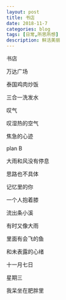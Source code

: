 ```yaml
---
layout: post
title: 书店
date: 2018-11-7
categories: blog
tags: [日常,所思所想]
description: 鲜活美丽
---
```


书店

万达广场

泰国鸡肉炒饭

三合一洗发水

叹气

叹湿热的空气

焦急的心迹

plan B

大雨和风没有停息

思路也不具体

记忆里的你

一个人抱着膝

流出条小溪

有时又像大雨

里面有会飞的鱼

和未表露的心绪

十一月七日

星期三

我呆坐在肥胖里

